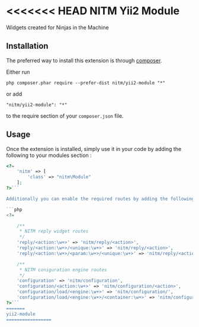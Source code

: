 <<<<<<< HEAD
NITM Yii2 Module
============
Widgets created for Ninjas in the Machine

Installation
------------

The preferred way to install this extension is through [composer](http://getcomposer.org/download/).

Either run

```
php composer.phar require --prefer-dist nitm/yii2-module "*"
```

or add

```
"nitm/yii2-module": "*"
```

to the require section of your `composer.json` file.


Usage
-----

Once the extension is installed, simply use it in your code by adding the following to your modules section :

```php
<?= 
	'nitm' => [
		'class' => "nitm\Module"
	]; 
?>```

Additionally you can enable the required routes by adding the following to your urlManager section:

```php
<?=

	/**
	 * NITM reply widget routes
	 */
	'reply/<action:\w+>' => 'nitm/reply/<action>',
	'reply/<action:\w+>/<unique:\w+>' => 'nitm/reply/<action>',
	'reply/<action:\w+>/<param:\w+>/<unique:\w+>' => 'nitm/reply/<action>',

	/**
	 * NITM coniguration engine routes
	 */
	'configuration' => 'nitm/configuration',
	'configuration/<action:\w+>' => 'nitm/configuration/<action>',
	'configuration/load/<engine:\w+>' => 'nitm/configuration/',
	'configuration/load/<engine:\w+>/<container:\w+>' => 'nitm/configuration/',
?>```
=======
yii2-module
=================
